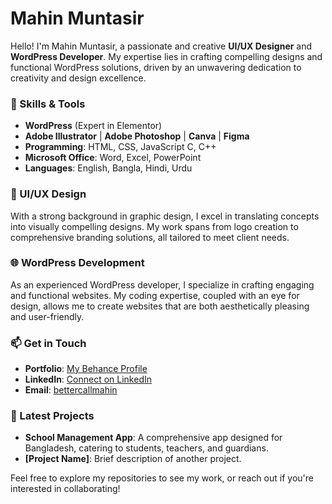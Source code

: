 # Mahin Muntasir

Hello! I'm Mahin Muntasir, a passionate and creative **UI/UX Designer** and **WordPress Developer**. My expertise lies in crafting compelling designs and functional WordPress solutions, driven by an unwavering dedication to creativity and design excellence.

### 🚀 Skills & Tools
- **WordPress** (Expert in Elementor)
- **Adobe Illustrator** | **Adobe Photoshop** | **Canva** | **Figma**
- **Programming**: HTML, CSS, JavaScript C, C++
- **Microsoft Office**: Word, Excel, PowerPoint
- **Languages**: English, Bangla, Hindi, Urdu

### 🌟 UI/UX Design
With a strong background in graphic design, I excel in translating concepts into visually compelling designs. My work spans from logo creation to comprehensive branding solutions, all tailored to meet client needs.

### 🌐 WordPress Development
As an experienced WordPress developer, I specialize in crafting engaging and functional websites. My coding expertise, coupled with an eye for design, allows me to create websites that are both aesthetically pleasing and user-friendly.

### 📫 Get in Touch
- **Portfolio**: [My Behance Profile](https://www.behance.net/bettercallmahin)
- **LinkedIn**: [Connect on LinkedIn](https://www.linkedin.com/in/bettercallmahin)
- **Email**: [bettercallmahin](bettercallmahin@gmail.com)

### 🔧 Latest Projects
- **School Management App**: A comprehensive app designed for Bangladesh, catering to students, teachers, and guardians.
- **[Project Name]**: Brief description of another project.

Feel free to explore my repositories to see my work, or reach out if you're interested in collaborating!
